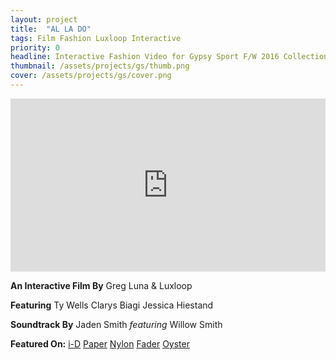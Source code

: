 ```yaml
---
layout: project
title:  "AL LA DO"
tags: Film Fashion Luxloop Interactive
priority: 0
headline: Interactive Fashion Video for Gypsy Sport F/W 2016 Collection
thumbnail: /assets/projects/gs/thumb.png
cover: /assets/projects/gs/cover.png
---
```

<div id="frameSizer" style="position:relative;width:100%;height:0;padding-top:55%;">
  <iframe id="vidFrame" src="http://www.luxloop.com/demo/gs/gsembed.html" style="border:none;position:absolute;top:0;left:0;bottom:0;right:0;width:100%;height:100%"></iframe>
</div>

**An Interactive Film By**
Greg Luna & Luxloop

**Featuring**
Ty Wells
Clarys Biagi
Jessica Hiestand

**Soundtrack By**
Jaden Smith
_featuring_
Willow Smith

**Featured On:**
[i-D](https://i-d.vice.com/en_gb/article/exclusive-watch-gypsy-sports-interactive-new-film-with-music-by-jaden-and-willow-smith)
[Paper](http://www.papermag.com/watch-gypsy-sports-ss16-campaign-video-with-new-music-from-jaden-and-w-1737358014.html)
[Nylon](http://www.nylon.com/articles/willow-jaden-smith-gypsy-sport)
[Fader](http://www.thefader.com/2016/04/19/jaden-willow-smith-soundtrack-gypsy-sport-video)
[Oyster](http://www.oystermag.com/watch-jaden-and-willow-smith-times-gypsy-sports-interactive-dance-video)

<!-- <script type="text/javascript">
  var iframe = document.getElementById('vidFrame');
  var innerDoc = iframe.contentDocument || iframe.contentWindow.document;
  innerDoc.getElementById("theVideo").volume=1;
</script> -->
